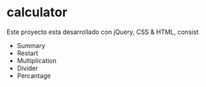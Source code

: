 # calculator

Este proyecto esta desarrollado con jQuery, CSS & HTML, consist
* Summary
* Restart
* Multiplication
* Divider
* Percantage

 




